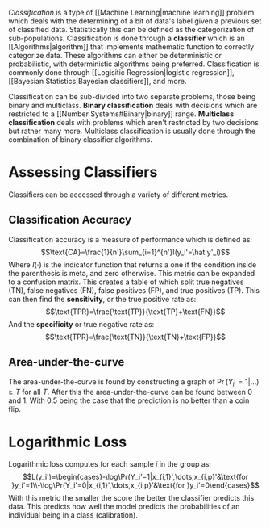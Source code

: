 *Classification* is a type of [[Machine Learning|machine learning]] problem which deals with the determining of a bit of data's label given a previous set of classified data. Statistically this can be defined as the categorization of sub-populations. Classification is done through a **classifier** which is an [[Algorithms|algorithm]] that implements mathematic function to correctly categorize data. These algorithms can either be deterministic or probabilistic, with deterministic algorithms being preferred. Classification is commonly done through [[Logisitic Regression|logistic regression]], [[Bayesian Statistics|Bayesian classifiers]], and more.

Classification can be sub-divided into two separate problems, those being binary and multiclass. **Binary classification** deals with decisions which are restricted to a [[Number Systems#Binary|binary]] range. **Multiclass classification** deals with problems which aren't restricted by two decisions but rather many more. Multiclass classification is usually done through the combination of binary classifier algorithms.

# Assessing Classifiers
Classifiers can be accessed through a variety of different metrics.

## Classification Accuracy
Classification accuracy is a measure of performance which is defined as:
$$\text{CA}=\frac{1}{n'}\sum_{i=1}^{n'}I(y_i'=\hat y'_i)$$Where $I(\cdot)$ is the indicator function that returns a one if the condition inside the parenthesis is meta, and zero otherwise. This metric can be expanded to a confusion matrix. This creates a table of which split true negatives (TN), false negatives (FN), false positives (FP), and true positives (TP). This can then find the **sensitivity**, or the true positive rate as: $$\text{TPR}=\frac{\text{TP}}{\text{TP}+\text{FN}}$$And the **specificity** or true negative rate as: $$\text{TPR}=\frac{\text{TN}}{\text{TN}+\text{FP}}$$
## Area-under-the-curve
The area-under-the-curve is found by constructing a graph of $\Pr(Y_i'=1|\dots)\geq T$ for all $T$. After this the area-under-the-curve can be found between $0$ and $1$. With $0.5$ being the case that the prediction is no better than a coin flip.

# Logarithmic Loss
Logarithmic loss computes for each sample $i$ in the group as: 
$$L(y_i')=\begin{cases}-\log\Pr(Y_i'=1|x_{i,1}',\dots,x_{i,p}'&\text{for }y_i'=1\\-\log\Pr(Y_i'=0|x_{i,1}',\dots,x_{i,p}'&\text{for }y_i'=0\end{cases}$$
With this metric the smaller the score the better the classifier predicts this data. This predicts how well the model predicts the probabilities of an individual being in a class (calibration).